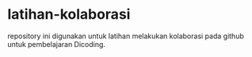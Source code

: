 # latihan-kolaborasi
repository ini digunakan untuk latihan melakukan kolaborasi pada github untuk pembelajaran Dicoding.
